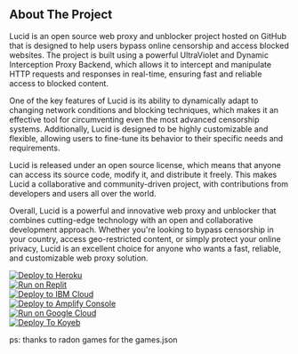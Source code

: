 ## About The Project

Lucid is an open source web proxy and unblocker project hosted on GitHub that is designed to help users bypass online censorship and access blocked websites. The project is built using a powerful UltraViolet and Dynamic Interception Proxy Backend, which allows it to intercept and manipulate HTTP requests and responses in real-time, ensuring fast and reliable access to blocked content.

One of the key features of Lucid is its ability to dynamically adapt to changing network conditions and blocking techniques, which makes it an effective tool for circumventing even the most advanced censorship systems. Additionally, Lucid is designed to be highly customizable and flexible, allowing users to fine-tune its behavior to their specific needs and requirements.

Lucid is released under an open source license, which means that anyone can access its source code, modify it, and distribute it freely. This makes Lucid a collaborative and community-driven project, with contributions from developers and users all over the world.

Overall, Lucid is a powerful and innovative web proxy and unblocker that combines cutting-edge technology with an open and collaborative development approach. Whether you're looking to bypass censorship in your country, access geo-restricted content, or simply protect your online privacy, Lucid is an excellent choice for anyone who wants a fast, reliable, and customizable web proxy solution.

[![Deploy to Heroku](https://raw.githubusercontent.com/BinBashBanana/deploy-buttons/master/buttons/remade/heroku.svg)](https://heroku.com/deploy/?template=https://github.com/novarepo/Lucid-Node)
<br>
[![Run on Replit](https://raw.githubusercontent.com/BinBashBanana/deploy-buttons/master/buttons/remade/replit.svg)](https://replit.com/github/novarepo/Lucid-Node)
<br>
[![Deploy to IBM Cloud](https://raw.githubusercontent.com/BinBashBanana/deploy-buttons/master/buttons/remade/ibmcloud.svg)](https://cloud.ibm.com/devops/setup/deploy?repository=https://github.com/novarepo/Lucid-Node)
<br>
[![Deploy to Amplify Console](https://raw.githubusercontent.com/BinBashBanana/deploy-buttons/master/buttons/remade/amplifyconsole.svg)](https://console.aws.amazon.com/amplify/home#/deploy?repo=https://github.com/novarepo/Lucid-Node)
<br>
[![Run on Google Cloud](https://raw.githubusercontent.com/BinBashBanana/deploy-buttons/master/buttons/remade/googlecloud.svg)](https://deploy.cloud.run/?git_repo=https://github.com/novarepo/Lucid-Node)
<br>
[![Deploy To Koyeb](https://binbashbanana.github.io/deploy-buttons/buttons/remade/koyeb.svg)](https://app.koyeb.com/deploy?type=git&repository=github.com/novarepo/Lucid-Node&branch=master&name=Lucid-Node)

ps: thanks to radon games for the games.json

